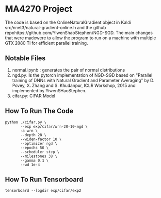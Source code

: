 # MA4270 Project 

The code is based on the OnlineNaturalGradient object in Kaldi src/nnet3/natural-gradient-online.h and the github repohttps://github.com/YiwenShaoStephen/NGD-SGD. The main changes that were madewere to allow the program to run on a machine with multiple GTX 2080 Ti for efficient parallel training.

## Notable Files
1. normal.ipynb : generates the pair of normal distributions
2. ngd.py: Is the pytorch implementation of NGD-SGD based on "Parallel training of DNNs with Natural Gradient and Parameter Averaging" by D. Povey, X. Zhang and S. Khudanpur, ICLR Workshop, 2015 and implemented by YiwenSHaoStephen. 
3. cifar.py: CIFAR Model

## How To Run The Code
```
python ./cifar.py \
       --exp exp/cifar/wrn-28-10-ngd \
       -a wrn \
       --depth 28 \
       --widen-factor 10 \
       --optimizer ngd \
       --epochs 50 \
       --scheduler step \
       --milestones 38 \
       --gamma 0.1 \
       --wd 1e-4
```

## How To Run Tensorboard 
```
tensorboard --logdir exp/cifar/exp2
```
